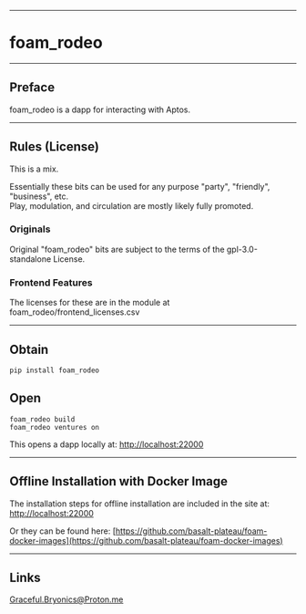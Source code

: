 
---

# foam_rodeo

---

## Preface
foam_rodeo is a dapp for interacting with Aptos.  

---

## Rules (License) 
This is a mix.  

Essentially these bits can be used for any 
purpose "party", "friendly", "business", etc.  
Play, modulation, and circulation are mostly likely fully promoted.

### Originals
Original "foam_rodeo" bits are subject to the terms of the
gpl-3.0-standalone License.

### Frontend Features
The licenses for these are in the module at foam_rodeo/frontend_licenses.csv  

---

## Obtain
```
pip install foam_rodeo
```

## Open
```
foam_rodeo build
foam_rodeo ventures on
```

This opens a dapp locally at: 
[http://localhost:22000](http://localhost:22000)


******

## Offline Installation with Docker Image
The installation steps for offline installation are included in the site at:
[http://localhost:22000](http://localhost:22000)   

Or they can be found here:
[https://github.com/basalt-plateau/foam-docker-images](https://github.com/basalt-plateau/foam-docker-images)  


******

## Links
Graceful.Bryonics@Proton.me

